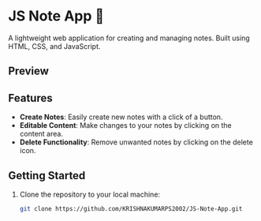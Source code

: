 # JS Note App 📝

A lightweight web application for creating and managing notes. Built using HTML, CSS, and JavaScript.

## Preview

## Features

- **Create Notes**: Easily create new notes with a click of a button.
- **Editable Content**: Make changes to your notes by clicking on the content area.
- **Delete Functionality**: Remove unwanted notes by clicking on the delete icon.

## Getting Started

1. Clone the repository to your local machine:

   ```bash
   git clone https://github.com/KRISHNAKUMARPS2002/JS-Note-App.git
